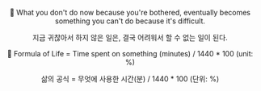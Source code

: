 <div align=center>
 
📌 What you don't do now because you're bothered, eventually becomes something you can't do because it's difficult. 
 
지금 귀찮아서 하지 않은 일은, 결국 어려워서 할 수 없는 일이 된다.
 
📌 Formula of Life = Time spent on something (minutes) / 1440 * 100 (unit: %)
 
삶의 공식 = 무엇에 사용한 시간(분) / 1440 * 100 (단위: %)
 
</div>

<!--
**bin-e/bin-e** is a ✨ _special_ ✨ repository because its `README.md` (this file) appears on your GitHub profile.

Here are some ideas to get you started:

- 🔭 I’m currently working on ...
- 🌱 I’m currently learning ...
- 👯 I’m looking to collaborate on ...
- 🤔 I’m looking for help with ...
- 💬 Ask me about ...
- 📫 How to reach me: ...
- 😄 Pronouns: ...
- ⚡ Fun fact: ...
-->
